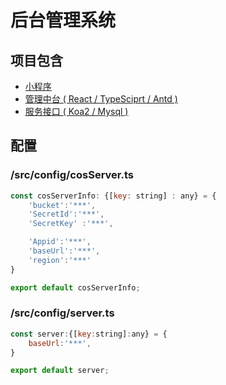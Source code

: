 # 后台管理系统

## 项目包含

- [小程序](https://github.com/Voyzz/MyCompany-miniProgram)
- [管理中台 ( React / TypeSciprt / Antd )](https://github.com/Voyzz/react-compony-mp-management)
- [服务接口 ( Koa2 / Mysql )](https://github.com/Voyzz/koa-micro-service)

## 配置

### /src/config/cosServer.ts

```JavaScript
const cosServerInfo: {[key: string] : any} = {
    'bucket':'***',
    'SecretId':'***',
    'SecretKey' :'***',

    'Appid':'***',
    'baseUrl':'***',
    'region':'***'
}

export default cosServerInfo;
```

### /src/config/server.ts

```JavaScript
const server:{[key:string]:any} = {
    baseUrl:'***',
}

export default server;
```
